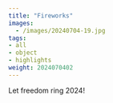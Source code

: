 ```yaml
---
title: "Fireworks"
images:
  - /images/20240704-19.jpg
tags:
- all
- object
- highlights
weight: 2024070402
---
```


Let freedom ring 2024!